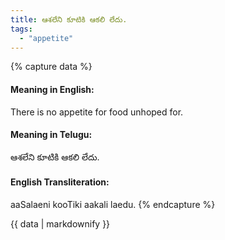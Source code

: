 ```yaml
---
title: ఆశలేని కూటికి ఆకలి లేదు.
tags:
  - "appetite"
---
```


{% capture data %}
#### Meaning in English:
There is no appetite for food unhoped for.

#### Meaning in Telugu:
ఆశలేని కూటికి ఆకలి లేదు.

#### English Transliteration:
aaSalaeni kooTiki aakali laedu.
{% endcapture %}

{{ data | markdownify }}

